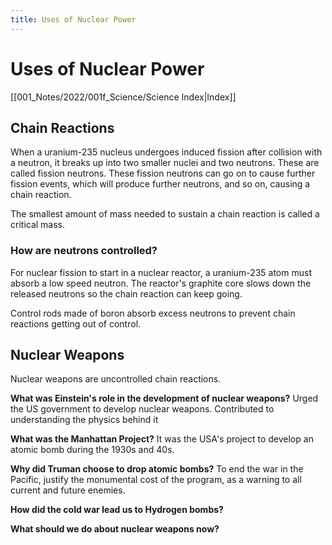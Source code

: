 ```yaml
---
title: Uses of Nuclear Power
---
```

# Uses of Nuclear Power
[[001_Notes/2022/001f_Science/Science Index|Index]]

## Chain Reactions
When a uranium-235 nucleus undergoes induced fission after collision with a neutron, it breaks up into two smaller nuclei and two neutrons. These are called fission neutrons.
These fission neutrons can go on to cause further fission events, which will produce further neutrons, and so on, causing a chain reaction.

The smallest amount of mass needed to sustain a chain reaction is called a critical mass.

### How are neutrons controlled?
For nuclear fission to start in a nuclear reactor, a uranium-235 atom must absorb a low speed neutron. The reactor's graphite core slows down the released neutrons so the chain reaction can keep going.

Control rods made of boron absorb excess neutrons to prevent chain reactions getting out of control.

## Nuclear Weapons
Nuclear weapons are uncontrolled chain reactions.

**What was Einstein's role in the development of nuclear weapons?**
	Urged the US government to develop nuclear weapons.
	Contributed to understanding the physics behind it

**What was the Manhattan Project?**
	It was the USA's project to develop an atomic bomb during the 1930s and 40s.

**Why did Truman choose to drop atomic bombs?**
	To end the war in the Pacific, justify the monumental cost of the program, as a warning to all current and future enemies.

**How did the cold war lead us to Hydrogen bombs?**
	

**What should we do about nuclear weapons now?**
	






